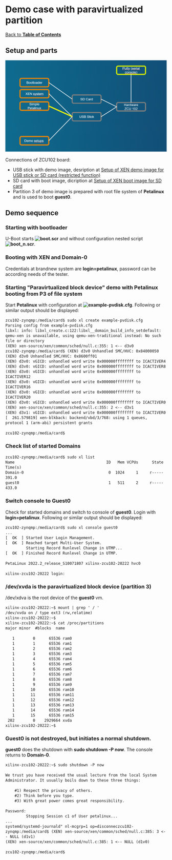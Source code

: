 # Demo case with paravirtualized partition

[Back to **Table of Contents**](contents.md)

## Setup and parts

<img src="images/Demo-para-block.png" alt="drawing" width="800"/>

Connections of ZCU102 board:

- USB stick with demo image, desription at [Setup of XEN demo image for USB stick or SD card (restricted function)](cr-demo-image.md)
- SD card with boot image, dicription at [Setup of XEN boot image for SD card](cr-boot-image.md)
- Partition 3 of demo image is prepared with root file system of **Petalinux** and is used to boot **guest0**.

## Demo sequence

### Starting with bootloader

U-Boot starts **![boot.scr](./configs/boot.source)** and without configuration nested script **![boot_n.scr](./configs/boot_n.source)**.

### Booting with XEN and Domain-0

Credentials at brandnew system are **login=petalinux**, password can be according needs of the tester.

### Starting "Paravirtualized block device" demo with Petalinux booting from P3 of file system 

Start **Petalinux** with configuration at **![example-pvdisk.cfg](./configs/example-pvdisk.cfg)**. Following or similar output should be displayed:

```
zcu102-zynqmp:/media/card$ sudo xl create example-pvdisk.cfg
Parsing config from example-pvdisk.cfg
libxl: info: libxl_create.c:122:libxl__domain_build_info_setdefault: qemu-xen is unavailable, using qemu-xen-traditional instead: No such file or directory
(XEN) xen-source/xen/common/sched/null.c:355: 1 <-- d3v0
zcu102-zynqmp:/media/card$ (XEN) d3v0 Unhandled SMC/HVC: 0x84000050
(XEN) d3v0 Unhandled SMC/HVC: 0x8600ff01
(XEN) d3v0: vGICD: unhandled word write 0x000000ffffffff to ICACTIVER4
(XEN) d3v0: vGICD: unhandled word write 0x000000ffffffff to ICACTIVER8
(XEN) d3v0: vGICD: unhandled word write 0x000000ffffffff to ICACTIVER12
(XEN) d3v0: vGICD: unhandled word write 0x000000ffffffff to ICACTIVER16
(XEN) d3v0: vGICD: unhandled word write 0x000000ffffffff to ICACTIVER20
(XEN) d3v0: vGICD: unhandled word write 0x000000ffffffff to ICACTIVER0
(XEN) xen-source/xen/common/sched/null.c:355: 2 <-- d3v1
(XEN) d3v1: vGICD: unhandled word write 0x000000ffffffff to ICACTIVER0
[  261.579819] xen-blkback: backend/vbd/3/768: using 1 queues, protocol 1 (arm-abi) persistent grants

zcu102-zynqmp:/media/card$
```

### Check list of started Domains
```
zcu102-zynqmp:/media/card$ sudo xl list
Name                                        ID   Mem VCPUs      State   Time(s)
Domain-0                                     0  1024     1     r-----     391.0
guest0                                       1   511     2     r-----     433.0
```

### Switch console to Guest0
Check for started domains and switch to console of **guest0**. Login with **login=petalinux**. Following or similar output should be displayed:
```
zcu102-zynqmp:/media/card$ sudo xl console guest0
...
[  OK  ] Started User Login Management.
[  OK  ] Reached target Multi-User System.
         Starting Record Runlevel Change in UTMP...
[  OK  ] Finished Record Runlevel Change in UTMP.

PetaLinux 2022.2_release_S10071807 xilinx-zcu102-20222 hvc0

xilinx-zcu102-20222 login:
```

### /dev/xvda is the paravirtualized block device (partition 3)
/dev/xdva is the root device of the **guest0** vm.

```
xilinx-zcu102-20222:~$ mount | grep ' / '
/dev/xvda on / type ext3 (rw,relatime)
xilinx-zcu102-20222:~$
xilinx-zcu102-20222:~$ cat /proc/partitions
major minor  #blocks  name

   1        0      65536 ram0
   1        1      65536 ram1
   1        2      65536 ram2
   1        3      65536 ram3
   1        4      65536 ram4
   1        5      65536 ram5
   1        6      65536 ram6
   1        7      65536 ram7
   1        8      65536 ram8
   1        9      65536 ram9
   1       10      65536 ram10
   1       11      65536 ram11
   1       12      65536 ram12
   1       13      65536 ram13
   1       14      65536 ram14
   1       15      65536 ram15
 202        0    2929664 xvda
xilinx-zcu102-20222:~$
```
### Guest0 is not destroyed, but initiates a normal shutdown.
**guest0** does the shutdown with **sudo shutdown -P now**. The console returns to **Domain-0**.

```
xilinx-zcu102-20222:~$ sudo shutdown -P now

We trust you have received the usual lecture from the local System
Administrator. It usually boils down to these three things:

    #1) Respect the privacy of others.
    #2) Think before you type.
    #3) With great power comes great responsibility.

Password:
         Stopping Session c1 of User petalinux...
...
systemd/systemd-journald" nl-mcgrp=1 op=disconneczcu102-zynqmp:/media/card$ (XEN) xen-source/xen/common/sched/null.c:385: 3 <-- NULL (d1v1)
(XEN) xen-source/xen/common/sched/null.c:385: 1 <-- NULL (d1v0)

zcu102-zynqmp:/media/card$

```

